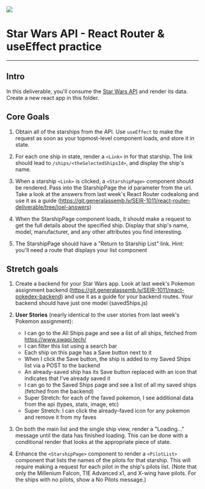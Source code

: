 <img src="https://i.imgur.com/go18uJE.jpg">

# Star Wars API - React Router & useEffect practice

---

## Intro
In this deliverable, you'll consume the [Star Wars API](https://www.swapi.tech/) and render its data. Create a new react app in this folder. 

## Core Goals
1. Obtain all of the starships from the API. Use `useEffect` to make the request as soon as your topmost-level component loads, and store it in state.
2. For each one ship in state, render a `<Link>` in for that starship. The link should lead to `/ships/<theSelectedShipsId>`, and display the ship's name.
3. When a starship `<Link>` is clicked, a `<StarshipPage>` component should be rendered. Pass into the StarshipPage the id parameter from the url. Take a look at the answers from last week's React Router codealong and use it as a guide (https://git.generalassemb.ly/SEIR-1011/react-router-deliverable/tree/joel-answers)

4. When the StarshipPage component loads, it should make a request to get the full details about the specified ship. Display that ship's name, model, manufacturer, and any other attributes you find interesting.
5. The StarshipPage should have a "Return to Starship List" link. Hint: you'll need a route that displays your list component

## Stretch goals

1. Create a backend for your Star Wars app. Look at last week's Pokemon assignment backend (https://git.generalassemb.ly/SEIR-1011/react-pokedex-backend) and use it as a guide for your backend routes. Your backend should have just one model (savedShips.js)

1. __User Stories__ (nearly identical to the user stories from last week's Pokemon assignment):

    - I can go to the All Ships page and see a list of all ships, fetched from https://www.swapi.tech/
    - I can filter this list using a search bar
    - Each ship on this page has a Save button next to it
    - When I click the Save button, the ship is added to my Saved Ships list via a POST to the backend
    - An already-saved ship has its Save button replaced with an icon that indicates that I've already saved it
    - I can go to the Saved Ships page and see a list of all my saved ships (fetched from the backend)
    - Super Stretch: for each of the faved pokemon, I see additional data from the api (types, stats, image, etc)
    - Super Stretch: I can click the already-faved icon for any pokemon and remove it from my faves

1. On both the main list and the single ship view, render a "Loading..." message until the data has finished loading. This can be done with a conditional render that looks at the appropriate piece of state.

1. Enhance the `<StarshipPage>` component to render a `<PilotList>` component that lists the names of the pilots for that starship. This will require making a request for each pilot in the ship's pilots list. (Note that only the Millenium Falcon, TIE Advanced x1, and X-wing have pilots. For the ships with no pilots, show a No Pilots message.)
